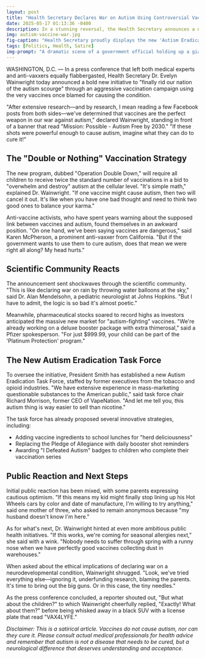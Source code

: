 ```yaml
---
layout: post
title: "Health Secretary Declares War on Autism Using Controversial Vaccines"
date: 2025-05-17 01:13:36 -0400
description: In a stunning reversal, the Health Secretary announces a new initiative to combat autism using the very vaccines once blamed for causing it.
img: autism-vaccine-war.jpg
fig-caption: "Health Secretary proudly displays the new 'Autism Eradication Vaccine' while standing in front of a graph showing autism rates going down"
tags: [Politics, Health, Satire]
img-prompt: "A dramatic scene of a government official holding up a giant syringe with 'Cure for Autism' written on it, standing in front of a cheering crowd, in the style of political propaganda posters"
---
```


WASHINGTON, D.C. — In a press conference that left both medical experts and anti-vaxxers equally flabbergasted, Health Secretary Dr. Evelyn Wainwright today announced a bold new initiative to "finally rid our nation of the autism scourge" through an aggressive vaccination campaign using the very vaccines once blamed for causing the condition.

"After extensive research—and by research, I mean reading a few Facebook posts from both sides—we've determined that vaccines are the perfect weapon in our war against autism," declared Wainwright, standing in front of a banner that read "Mission: Possible - Autism Free by 2030." "If these shots were powerful enough to cause autism, imagine what they can do to cure it!"

## The "Double or Nothing" Vaccination Strategy

The new program, dubbed "Operation Double Down," will require all children to receive twice the standard number of vaccinations in a bid to "overwhelm and destroy" autism at the cellular level. "It's simple math," explained Dr. Wainwright. "If one vaccine might cause autism, then two will cancel it out. It's like when you have one bad thought and need to think two good ones to balance your karma."

Anti-vaccine activists, who have spent years warning about the supposed link between vaccines and autism, found themselves in an awkward position. "On one hand, we've been saying vaccines are dangerous," said Karen McPherson, a prominent anti-vaxxer from California. "But if the government wants to use them to cure autism, does that mean we were right all along? My head hurts."

## Scientific Community Reacts

The announcement sent shockwaves through the scientific community. "This is like declaring war on rain by throwing water balloons at the sky," said Dr. Alan Mendelsohn, a pediatric neurologist at Johns Hopkins. "But I have to admit, the logic is so bad it's almost poetic."

Meanwhile, pharmaceutical stocks soared to record highs as investors anticipated the massive new market for "autism-fighting" vaccines. "We're already working on a deluxe booster package with extra thimerosal," said a Pfizer spokesperson. "For just $999.99, your child can be part of the 'Platinum Protection' program."

## The New Autism Eradication Task Force

To oversee the initiative, President Smith has established a new Autism Eradication Task Force, staffed by former executives from the tobacco and opioid industries. "We have extensive experience in mass-marketing questionable substances to the American public," said task force chair Richard Morrison, former CEO of VapeNation. "And let me tell you, this autism thing is way easier to sell than nicotine."

The task force has already proposed several innovative strategies, including:

* Adding vaccine ingredients to school lunches for "herd deliciousness"
* Replacing the Pledge of Allegiance with daily booster shot reminders
* Awarding "I Defeated Autism" badges to children who complete their vaccination series

## Public Reaction and Next Steps

Initial public reaction has been mixed, with some parents expressing cautious optimism. "If this means my kid might finally stop lining up his Hot Wheels cars by color and date of manufacture, I'm willing to try anything," said one mother of three, who asked to remain anonymous because "my husband doesn't know I'm here."

As for what's next, Dr. Wainwright hinted at even more ambitious public health initiatives. "If this works, we're coming for seasonal allergies next," she said with a wink. "Nobody needs to suffer through spring with a runny nose when we have perfectly good vaccines collecting dust in warehouses."

When asked about the ethical implications of declaring war on a neurodevelopmental condition, Wainwright shrugged. "Look, we've tried everything else—ignoring it, underfunding research, blaming the parents. It's time to bring out the big guns. Or in this case, the tiny needles."

As the press conference concluded, a reporter shouted out, "But what about the children?" to which Wainwright cheerfully replied, "Exactly! What about them?" before being whisked away in a black SUV with a license plate that read "VAX4LYFE."

*Disclaimer: This is a satirical article. Vaccines do not cause autism, nor can they cure it. Please consult actual medical professionals for health advice and remember that autism is not a disease that needs to be cured, but a neurological difference that deserves understanding and acceptance.*
